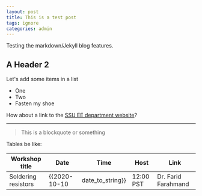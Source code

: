 ```yaml
---
layout: post
title: This is a test post
tags: ignore
categories: admin
---
```


Testing the markdown/Jekyll blog features.

## A Header 2

Let's add some items in a list
- One
- Two
- Fasten my shoe

How about a link to the [SSU EE department website](https://web.sonoma.edu/engineering)?

------------------

> This is a blockquote
> or something

Tables be like:

| Workshop title | Date | Time | Host | Link |
|---|---|---|---|---|
| Soldering resistors | {{2020-10-10 | date_to_string}} | 12:00 PST | Dr. Farid Farahmand | Zoom link |
